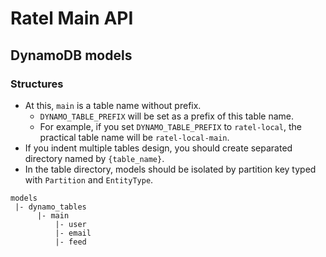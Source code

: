 # Ratel Main API

## DynamoDB models
### Structures
- At this, `main` is a table name without prefix.
   - `DYNAMO_TABLE_PREFIX` will be set as a prefix of this table name.
   - For example, if you set `DYNAMO_TABLE_PREFIX` to `ratel-local`, the practical table name will be `ratel-local-main`.
- If you indent multiple tables design, you should create separated directory named by `{table_name}`.
- In the table directory, models should be isolated by partition key typed with `Partition` and `EntityType`.

```
models
 |- dynamo_tables
      |- main
          |- user
          |- email
          |- feed
```
